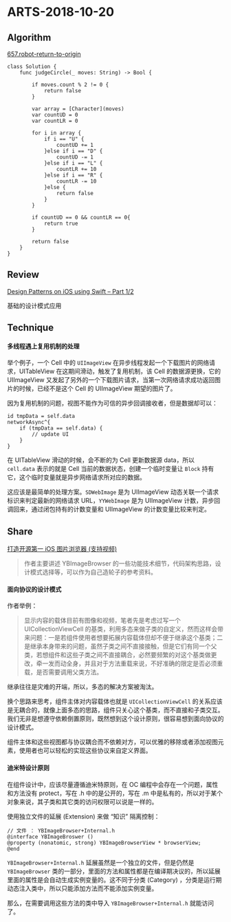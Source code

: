 # ARTS-2018-10-20

## Algorithm
[657.robot-return-to-origin](https://leetcode-cn.com/problems/robot-return-to-origin/description/)
```
class Solution {
    func judgeCircle(_ moves: String) -> Bool {

        if moves.count % 2 != 0 {
            return false
        }

        var array = [Character](moves)
        var countUD = 0
        var countLR = 0

        for i in array {
            if i == "U" {
                countUD += 1
            }else if i == "D" {
                countUD -= 1
            }else if i == "L" {
                countLR += 10
            }else if i == "R" {
                countLR -= 10
            }else {
                return false
            }
        }

        if countUD == 0 && countLR == 0{
            return true
        }

        return false
    }
}
```
## Review
[Design Patterns on iOS using Swift – Part 1/2](https://www.raywenderlich.com/477-design-patterns-on-ios-using-swift-part-1-2)

基础的设计模式应用

## Technique
#### 多线程遇上复用机制的处理

举个例子，一个 Cell 中的 `UIImageView` 在异步线程发起一个下载图片的网络请求，UITableView 在这期间滑动，触发了复用机制，该 Cell 的数据源更换，它的 UIImageView 又发起了另外的一个下载图片请求，当第一次网络请求成功返回图片的时候，已经不是这个 Cell 的 UIImageView 期望的图片了。

因为复用机制的问题，视图不能作为可信的异步回调接收者，但是数据却可以：

```
id tmpData = self.data
networkAsync^{
    if (tmpData == self.data) {
        // update UI
    }
}
```

在 UITableView 滑动的时候，会不断的为 Cell 更新数据源 data，所以 `cell.data` 表示的就是 Cell 当前的数据状态，创建一个临时变量让 `Block` 持有它，这个临时变量就是异步网络请求所对应的数据。

这应该是最简单的处理方案。`SDWebImage` 是为 UIImageView 动态关联一个请求标识来判定最新的网络请求 URL，`YYWebImage` 是为 UIImageView 计数，异步回调回来，通过闭包持有的计数变量和 UIImageView 的计数变量比较来判定。


## Share
[打造开源第一 iOS 图片浏览器 (支持视频)](https://mp.weixin.qq.com/s/dYJLSjmdhh4iquZRnJAnNw)

> 作者主要讲述 YBImageBrowser 的一些功能技术细节，代码架构思路，设计模式选择等，可以作为自己造轮子的参考资料。

#### 面向协议的设计模式
作者举例：

> 显示内容的载体目前有图像和视频，笔者先是考虑过写一个 UICollectionViewCell 的基类，利用多态来做子类的自定义，然而这样会带来问题：一是若组件使用者想要拓展内容载体但却不便于继承这个基类；二是继承本身带来的问题，虽然子类之间不直接接触，但是它们有同一个父类，若想组件和这些子类之间不直接耦合，必然要频繁的对这个基类做更改，牵一发而动全身，并且对于方法重载来说，不好准确的限定是否必须重载，是否需要调用父类方法。

继承往往是灾难的开端，所以，多态的解决方案被淘汰。

换个思路来思考，组件主体对内容载体也就是 `UICollectionViewCell` 的关系应该是无耦合的，就像上面多态的思路，组件只关心这个基类，而不直接和子类交互。我们无非是想遵守依赖倒置原则，既然想到这个设计原则，很容易想到面向协议的设计模式。

组件主体和这些视图都与协议耦合而不依赖对方，可以优雅的移除或者添加视图元素，使用者也可以轻松的实现这些协议来自定义界面。

#### 迪米特设计原则
在组件设计中，应该尽量遵循迪米特原则，在 OC 编程中会存在一个问题，属性和方法没有 protect，写在 .h 中的是公开的，写在 .m 中是私有的，所以对于某个对象来说，其子类和其它类的访问权限可以说是一样的。

使用独立文件的延展 (Extension) 来做 “知识” 隔离控制：

```
// 文件 ： YBImageBrowser+Internal.h
@interface YBImageBroswer ()
@property (nonatomic, strong) YBImageBrowserView * browserView;
@end
```

`YBImageBrowser+Internal.h` 延展虽然是一个独立的文件，但是仍然是 `YBImageBrowser` 类的一部分，里面的方法和属性都是在编译期决议的，所以延展里面的属性是会自动生成实例变量的。这不同于分类 (Category) ，分类是运行期动态注入类中，所以只能添加方法而不能添加实例变量。

那么，在需要调用这些方法的类中导入 `YBImageBrowser+Internal.h` 就能访问了。

